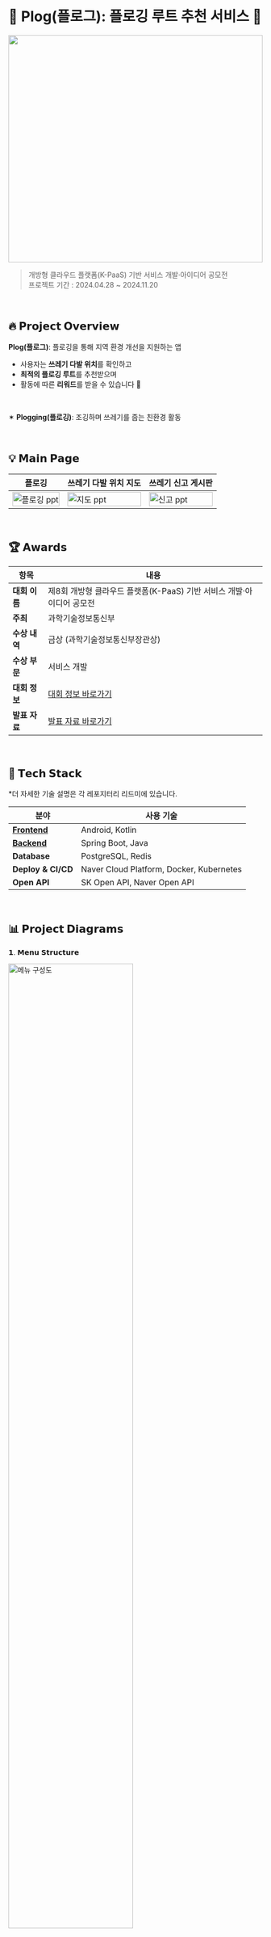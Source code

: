 # 🌱 Plog(플로그): 플로깅 루트 추천 서비스 🌱
<img src="https://github.com/user-attachments/assets/eb5e23fd-5fe6-44bc-8e13-9554349759eb" width="100%" height="450"/> </br>

> 개방형 클라우드 플랫폼(K-PaaS) 기반 서비스 개발·아이디어 공모전 </br>
> 프로젝트 기간 : 2024.04.28 ~ 2024.11.20 </br>

</br>

## 🔥 **𝗣𝗿𝗼𝗷𝗲𝗰𝘁 𝗢𝘃𝗲𝗿𝘃𝗶𝗲𝘄**

**Plog(플로그)**: 플로깅을 통해 지역 환경 개선을 지원하는 앱  

- 사용자는 **쓰레기 다발 위치**를 확인하고  
- **최적의 플로깅 루트**를 추천받으며  
- 활동에 따른 **리워드**를 받을 수 있습니다 🌿

</br>

✶ **Plogging(플로깅)**: 조깅하며 쓰레기를 줍는 친환경 활동  

</br>

## 💡 **𝗠𝗮𝗶𝗻 𝗣𝗮𝗴𝗲**  
| **플로깅**                                                                 | **쓰레기 다발 위치 지도**                                                                 | **쓰레기 신고 게시판**                                                                 |
|-------------------------------------------------------------------------------|-----------------------------------------------------------------------------|-----------------------------------------------------------------------------|
| <img src="https://github.com/user-attachments/assets/4ec2cc6f-84a7-4aa8-a0e5-81291e01795b" alt="플로깅 ppt" width="100%"> | <img src="https://github.com/user-attachments/assets/c04b2756-fe4d-415a-b051-792ba121e542" alt="지도 ppt" width="100%"> | <img src="https://github.com/user-attachments/assets/35ccc60e-2895-4dc5-a8ce-7567d1dcc33c" alt="신고 ppt" width="100%"> |

  
</br>

## 🏆 **𝗔𝘄𝗮𝗿𝗱𝘀**

| **항목**       | **내용**                                                                 |
|----------------|-------------------------------------------------------------------------|
| **대회 이름**   | 제8회 개방형 클라우드 플랫폼(K-PaaS) 기반 서비스 개발·아이디어 공모전       |
| **주최**       | 과학기술정보통신부                                                         |
| **수상 내역**   | 금상 (과학기술정보통신부장관상)                                                  |
| **수상 부문**   | 서비스 개발                                                 |
| **대회 정보**   | [대회 정보 바로가기](https://contest.k-paas.org/info.jsp)              |
| **발표 자료** | [발표 자료 바로가기](https://contest.k-paas.org/awardList_2024.jsp)      |

</br>

## 🔧 **𝗧𝗲𝗰𝗵 𝗦𝘁𝗮𝗰𝗸**
*더 자세한 기술 설명은 각 레포지터리 리드미에 있습니다.

| **분야**       | **사용 기술**                                 | 
|----------------|---------------------------------------------|   
| **[Frontend](https://github.com/Song-s-PaaSTA/Plog-Android)**   | Android, Kotlin                            |
| **[Backend](https://github.com/Song-s-PaaSTA/Plog-Server)**    | Spring Boot, Java                          |
| **Database**   | PostgreSQL, Redis                          |
| **Deploy & CI/CD**      | Naver Cloud Platform, Docker, Kubernetes   |
| **Open API**        | SK Open API, Naver Open API                |

</br>

##  📊 **𝗣𝗿𝗼𝗷𝗲𝗰𝘁 𝗗𝗶𝗮𝗴𝗿𝗮𝗺𝘀**
𝟭. 𝗠𝗲𝗻𝘂 𝗦𝘁𝗿𝘂𝗰𝘁𝘂𝗿𝗲
   
<img src="https://github.com/user-attachments/assets/551d9c0b-0816-48db-a028-2cfcc9035c0d" alt="메뉴 구성도" width="70%">

𝟮. 𝗦𝗲𝗿𝘃𝗶𝗰𝗲 𝗔𝗿𝗰𝗵𝗶𝘁𝗲𝗰𝘁𝘂𝗿𝗲
   
<img src="https://github.com/user-attachments/assets/692e9fe9-c6b0-42da-be12-76b5361bbb7a" alt="플로깅 서비스 구성도" width="70%">

</br>

## 👥 **𝗠𝗲𝗺𝗯𝗲𝗿𝘀 𝗮𝗻𝗱 𝗥𝗼𝗹𝗲𝘀**

| **이름**            | **역할**              |
|---------------------|-----------------------|
| [**노경희**](https://github.com/khee2)     | Backend, Cloud 인프라 관리 |
| [**유윤지**](https://github.com/lehiewl)     | Frontend              |
| [**이가을**](https://github.com/gaeulzzang)  | Frontend              |
| [**이예지**](https://github.com/lyezzil)     | Data                  |
| [**하고은**](https://github.com/hagoeun0119) | Backend, Cloud 인프라 관리 |

</br>

## 📷 𝗦𝗰𝗿𝗲𝗲𝗻𝘀𝗵𝗼𝘁𝘀

|<img src="https://github.com/user-attachments/assets/929846da-fb43-46f4-9cd3-a63600cfd8e4" width=70% />|<img src="https://github.com/user-attachments/assets/87eefba2-6c90-4086-b80f-f320c6ee1474" width=70% />|<img src="https://github.com/user-attachments/assets/acc3b4ac-8b34-4cb0-a790-70f8073d49c0" width=70% />|
|:---------:|:---------:|:---------:|
|스플래시|로그인|회원가입|

|<img src="https://github.com/user-attachments/assets/56741523-d16c-4f67-a7f4-ac6ec74b3a70" width=70% />|<img src="https://github.com/user-attachments/assets/666cc2c4-fbe3-46c7-ac9e-4b2120e4a0d3" width=70% />|<img src="https://github.com/user-attachments/assets/779f6147-d6bd-4c08-8a81-ce4a12b89d53" width=70% />|
|:---------:|:---------:|:---------:|
|온보딩|플로깅 루트|플로깅 인증|

|<img src="https://github.com/user-attachments/assets/4f26ff71-6e7b-4769-bb6e-ff2a9eb8ef35" width=70% />|<img src="https://github.com/user-attachments/assets/58c0cc35-6073-476d-a846-4d84d472483b" width=70% />|<img src="https://github.com/user-attachments/assets/fda6abb0-554e-4e9b-9fe5-ea3c500ea8bb" width=70% />|
|:---------:|:---------:|:---------:|
|쓰레기 지도|리워드|프로필|

|<img src="https://github.com/user-attachments/assets/be9e0a9a-6114-4d10-b25d-a4ea63c82be1" width=70% />|<img src="https://github.com/user-attachments/assets/7b151d5d-fde2-452c-aa0d-9dc94d62185c" width=70% />|<img src="https://github.com/user-attachments/assets/c394cf98-5c34-4167-8d70-55b0421b8fe1" width=70% />|
|:---------:|:---------:|:---------:|
|신고|신고 작성|신고 내역|

|<img src="https://github.com/user-attachments/assets/0c4bcc1b-e6e9-4773-a4df-e62e8e9c69c6" width=70% />|<img src="https://github.com/user-attachments/assets/0eac419e-5fe8-433a-a2d6-8b16088a09b3" width=70% />|<img src="https://github.com/user-attachments/assets/a8c136b5-44b6-4ea3-aa2c-9d3911377e88" width=70% />|
|:---------:|:---------:|:---------:|
|신고 수정|최근 플로깅 루트|북마크|

|<img src="https://github.com/user-attachments/assets/030f281d-ba6d-48dd-8ea6-8c2fc1ecd631" width=70% />|<img src="https://github.com/user-attachments/assets/7de6ba26-ebfc-4ee1-884a-56b810981c5b" width=70% />|
|:---------:|:---------:|
|검색|최근 검색어 조회 및 삭제|

</br>


## 🔗 𝗥𝗲𝘀𝗼𝘂𝗿𝗰𝗲𝘀
